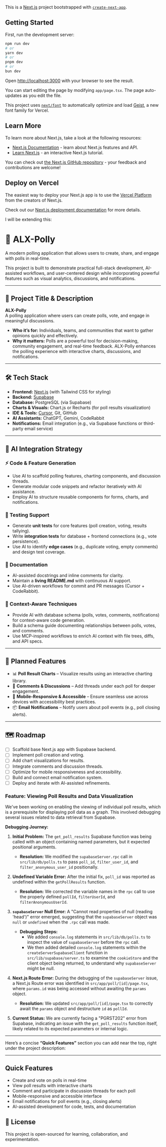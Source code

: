 This is a [Next.js](https://nextjs.org) project bootstrapped with [`create-next-app`](https://nextjs.org/docs/app/api-reference/cli/create-next-app).

## Getting Started

First, run the development server:

```bash
npm run dev
# or
yarn dev
# or
pnpm dev
# or
bun dev
```

Open [http://localhost:3000](http://localhost:3000) with your browser to see the result.

You can start editing the page by modifying `app/page.tsx`. The page auto-updates as you edit the file.

This project uses [`next/font`](https://nextjs.org/docs/app/building-your-application/optimizing/fonts) to automatically optimize and load [Geist](https://vercel.com/font), a new font family for Vercel.

## Learn More

To learn more about Next.js, take a look at the following resources:

- [Next.js Documentation](https://nextjs.org/docs) - learn about Next.js features and API.
- [Learn Next.js](https://nextjs.org/learn) - an interactive Next.js tutorial.

You can check out [the Next.js GitHub repository](https://github.com/vercel/next.js) - your feedback and contributions are welcome!

## Deploy on Vercel

The easiest way to deploy your Next.js app is to use the [Vercel Platform](https://vercel.com/new?utm_medium=default-template&filter=next.js&utm_source=create-next-app&utm_campaign=create-next-app-readme) from the creators of Next.js.

Check out our [Next.js deployment documentation](https://nextjs.org/docs/app/building-your-application/deploying) for more details.



I will be extending this: 

# 📌 ALX-Polly

A modern polling application that allows users to create, share, and engage with polls in real-time.  

This project is built to demonstrate practical full-stack development, AI-assisted workflows, and user-centered design while incorporating powerful features such as visual analytics, discussions, and notifications.

---

## 🔖 Project Title & Description

**ALX-Polly**  
A polling application where users can create polls, vote, and engage in meaningful discussions.  

- **Who it’s for:** Individuals, teams, and communities that want to gather opinions quickly and effectively.  
- **Why it matters:** Polls are a powerful tool for decision-making, community engagement, and real-time feedback. ALX-Polly enhances the polling experience with interactive charts, discussions, and notifications.  

---

## 🛠️ Tech Stack

- **Frontend:** [Next.js](https://nextjs.org/) (with Tailwind CSS for styling)  
- **Backend:** [Supabase](https://supabase.com/)  
- **Database:** PostgreSQL (via Supabase)  
- **Charts & Visuals:** Chart.js or Recharts (for poll results visualization)  
- **IDE & Tools:** [Cursor](https://cursor.sh/), Git, GitHub  
- **AI Assistants:** ChatGPT, Gemini, CodeRabbit  
- **Notifications:** Email integration (e.g., via Supabase functions or third-party email service)  

---

## 🧠 AI Integration Strategy

### ⚡ Code & Feature Generation
- Use AI to scaffold polling features, charting components, and discussion threads.  
- Generate modular code snippets and refactor iteratively with AI assistance.  
- Employ AI to structure reusable components for forms, charts, and notifications.  

### 🧪 Testing Support
- Generate **unit tests** for core features (poll creation, voting, results tallying).  
- Write **integration tests** for database + frontend connections (e.g., vote persistence).  
- Use AI to identify **edge cases** (e.g., duplicate voting, empty comments) and design test coverage.  

### 📝 Documentation
- AI-assisted docstrings and inline comments for clarity.  
- Maintain a **living README.md** with continuous AI support.  
- Use AI-driven workflows for commit and PR messages (Cursor + CodeRabbit).  

### 🧩 Context-Aware Techniques
- Provide AI with database schema (polls, votes, comments, notifications) for context-aware code generation.  
- Build a schema guide documenting relationships between polls, votes, and comments.  
- Use MCP-inspired workflows to enrich AI context with file trees, diffs, and API specs.  

---

## 🚀 Planned Features

- 📊 **Poll Result Charts** – Visualize results using an interactive charting library.  
- 💬 **Comments & Discussions** – Add threads under each poll for deeper engagement.  
- 📱 **Mobile-Responsive & Accessible** – Ensure seamless use across devices with accessibility best practices.  
- 📦 **Email Notifications** – Notify users about poll events (e.g., poll closing alerts).  

---

## 🗺️ Roadmap
- [ ] Scaffold base Next.js app with Supabase backend.  
- [ ] Implement poll creation and voting.  
- [ ] Add chart visualizations for results.  
- [ ] Integrate comments and discussion threads.  
- [ ] Optimize for mobile responsiveness and accessibility.  
- [ ] Build and connect email notification system.  
- [ ] Deploy and iterate with AI-assisted refinements.  

### Feature: Viewing Poll Results and Data Visualization

We've been working on enabling the viewing of individual poll results, which is a prerequisite for displaying poll data as a graph. This involved debugging several issues related to data retrieval from Supabase.

**Debugging Journey:**

1.  **Initial Problem:** The `get_poll_results` Supabase function was being called with an object containing named parameters, but it expected positional arguments.
    *   **Resolution:** We modified the `supabaseServer.rpc` call in `src/lib/db/polls.ts` to pass `poll_id`, `filter_user_id`, and `filter_anonymous_user_id` positionally.

2.  **Undefined Variable Error:** After the initial fix, `poll_id` was reported as undefined within the `getPollResults` function.
    *   **Resolution:** We corrected the variable names in the `rpc` call to use the properly defined `pollId`, `filterUserId`, and `filterAnonymousUserId`.

3.  **`supabaseServer` Null Error:** A "Cannot read properties of null (reading 'head')" error emerged, suggesting that the `supabaseServer` object was `null` or `undefined` when the `.rpc` call was made.
    *   **Debugging Steps:**
        *   We added `console.log` statements in `src/lib/db/polls.ts` to inspect the value of `supabaseServer` before the `rpc` call.
        *   We then added detailed `console.log` statements within the `createServerSupabaseClient` function in `src/lib/supabase/server.ts` to examine the `cookieStore` and the client object being returned, to understand why `supabaseServer` might be null.

4.  **Next.js Route Error:** During the debugging of the `supabaseServer` issue, a Next.js Route error was identified in `src/app/poll/[id]/page.tsx`, where `params.id` was being accessed without awaiting the `params` object.
    *   **Resolution:** We updated `src/app/poll/[id]/page.tsx` to correctly await the `params` object and destructure `id` as `pollId`.

5.  **Current Status:** We are currently facing a "PGRST202" error from Supabase, indicating an issue with the `get_poll_results` function itself, likely related to its expected parameters or internal logic.

---
Here’s a concise **“Quick Features”** section you can add near the top, right under the project description:

---

## Quick Features

* Create and vote on polls in real-time
* View poll results with interactive charts
* Comment and participate in discussion threads for each poll
* Mobile-responsive and accessible interface
* Email notifications for poll events (e.g., closing alerts)
* AI-assisted development for code, tests, and documentation

## 📄 License
This project is open-sourced for learning, collaboration, and experimentation.  
